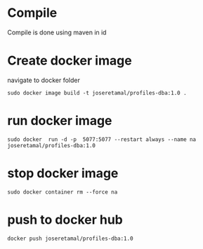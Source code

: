 # Compile

Compile is done using maven in id

# Create docker image

navigate to docker folder

`
sudo docker image build -t joseretamal/profiles-dba:1.0 .
`

# run docker image
``
 sudo docker  run -d -p  5077:5077 --restart always --name na joseretamal/profiles-dba:1.0
``

# stop docker image
``
sudo docker container rm --force na
``

# push to docker hub

`
docker push joseretamal/profiles-dba:1.0
` 